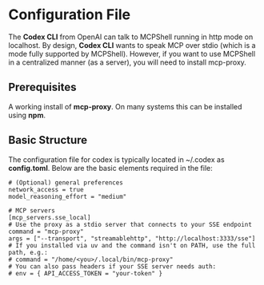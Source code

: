 # Configuration File

The **Codex CLI** from OpenAI can talk to MCPShell running in http mode on localhost. By design, **Codex CLI** wants to speak MCP over stdio (which is a mode fully supported by MCPShell).  However, if you want to use MCPShell in a centralized manner (as a server), you will need to install mcp-proxy.

## Prerequisites

A working install of **mcp-proxy**.  On many systems this can be installed using **npm**.

## Basic Structure

The configuration file for codex is typically located in ~/.codex as **config.toml**.  Below are the basic elements required in the file:

```
# (Optional) general preferences
network_access = true
model_reasoning_effort = "medium"

# MCP servers
[mcp_servers.sse_local]
# Use the proxy as a stdio server that connects to your SSE endpoint
command = "mcp-proxy"
args = ["--transport", "streamablehttp", "http://localhost:3333/sse"]
# If you installed via uv and the command isn't on PATH, use the full path, e.g.:
# command = "/home/<you>/.local/bin/mcp-proxy"
# You can also pass headers if your SSE server needs auth:
# env = { API_ACCESS_TOKEN = "your-token" }
```

